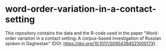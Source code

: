 # word-order-variation-in-a-contact-setting

This repository contains the data and the R-code used in the paper "Word-order variation in a contact setting: A corpus-based investigation of Russian spoken in Daghestan" (DOI: https://doi.org/10.1017/S095439452100017X).
